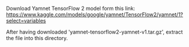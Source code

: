 Download Yamnet TensorFlow 2 model form this link: https://www.kaggle.com/models/google/yamnet/TensorFlow2/yamnet/1?select=variables

After having downloaded 'yamnet-tensorflow2-yamnet-v1.tar.gz', extract the file into this directory.
